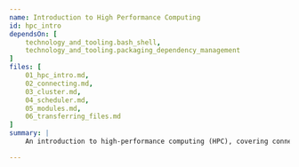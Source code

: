 ```yaml
---
name: Introduction to High Performance Computing
id: hpc_intro
dependsOn: [
    technology_and_tooling.bash_shell,
    technology_and_tooling.packaging_dependency_management
]
files: [
    01_hpc_intro.md,
    02_connecting.md,
    03_cluster.md,
    04_scheduler.md,
    05_modules.md,
    06_transferring_files.md
]
summary: |
    An introduction to high-performance computing (HPC), covering connecting to HPC resources and the slurm job scheduler.

---
```

